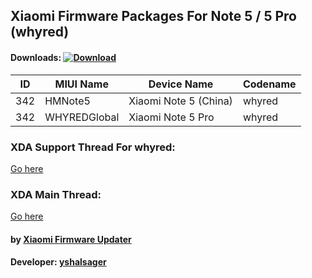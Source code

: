 ## Xiaomi Firmware Packages For Note 5 / 5 Pro (whyred)

#### Downloads: [![Download](https://img.shields.io/badge/Downloads-Here-orange.svg)](https://xiaomifirmwareupdater.github.io/#stable)

| ID | MIUI Name | Device Name | Codename |
| --- | --- | --- | --- |
| 342 | HMNote5 | Xiaomi Note 5 (China) | whyred |
| 342 | WHYREDGlobal | Xiaomi Note 5 Pro | whyred |

### XDA Support Thread For whyred:
[Go here](https://forum.xda-developers.com/redmi-note-5-pro/development/firmware-xiaomi-redmi-note-5-t3766138)

### XDA Main Thread:
[Go here](https://forum.xda-developers.com/android/software-hacking/devices-yshalsager-t3741446)

#### by [Xiaomi Firmware Updater](https://github.com/XiaomiFirmwareUpdater)
#### Developer: [yshalsager](https://github.com/yshalsager)
